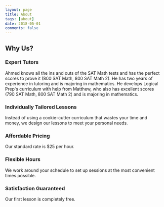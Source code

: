 ```yaml
---
layout: page
title: About
tags: [about]
date: 2018-05-01
comments: false
---
```

    
<!--<center>Logical Prep is a small test prep service based in Ann Arbor. We specialize in designing private SAT Math lessons that are usually taught by our main tutor, Ahmed. </center>-->

## Why Us?

### Expert Tutors
Ahmed knows all the ins and outs of the SAT Math tests and has the perfect scores to prove it (800 SAT Math, 800 SAT Math 2). He has two years of experience in tutoring and is majoring in mathematics. He develops Logical Prep's curriculum with help from Matthew, who also has excellent scores (790 SAT Math, 800 SAT Math 2) and is majoring in mathematics. 

### Individually Tailored Lessons
Instead of using a cookie-cutter curriculum that wastes your time and money, we design our lessons to meet your personal needs.

### Affordable Pricing
Our standard rate is $25 per hour.

### Flexible Hours
We work around your schedule to set up sessions at the most convenient times possible.

### Satisfaction Guaranteed
Our first lesson is completely free.
